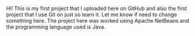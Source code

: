 Hi! This is my first project that I uploaded here on GitHub and also the first
project that I use Git on just so learn it. Let me know if need to change something here.
The project here was worked using Apache NetBeans and the programming language used is Java.
